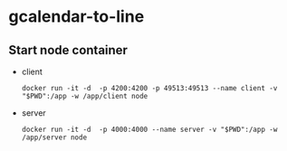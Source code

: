 # gcalendar-to-line

## Start node container

- client

    `docker run -it -d  -p 4200:4200 -p 49513:49513 --name client -v "$PWD":/app -w /app/client node`

- server

    `docker run -it -d  -p 4000:4000 --name server -v "$PWD":/app -w /app/server node`

